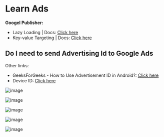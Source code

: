 # Learn Ads

**Googel Publisher:**
- Lazy Loading | Docs: [Click here](https://developers.google.com/publisher-tag/samples/lazy-loading)
- Key-value Targeting | Docs: [Click here](https://developers.google.com/publisher-tag/guides/key-value-targeting#target_multiple_keys_or_values)

## Do I need to send Advertising Id to Google Ads

Other links:
- GeeksForGeeks - How to Use Advertisement ID in Android?: [Click here](https://www.geeksforgeeks.org/how-to-use-advertisement-id-in-android/)
- Device ID: [Click here](https://www.appsflyer.com/glossary/device-id/?utm_source=youtube&utm_medium=referral&utm_campaign=yt-glossary-device-id)

![image](https://github.com/sahilrajput03/learn-react/assets/31458531/ec33fcfd-4d7a-4201-8554-10e2cfed8ea1)

![image](https://github.com/sahilrajput03/learn-react/assets/31458531/82684d20-d4b3-4342-a875-a48797c92143)

![image](https://github.com/sahilrajput03/learn-react/assets/31458531/e244d0cc-9bea-4f62-a86a-75c1ea706d22)

![image](https://github.com/sahilrajput03/learn-react/assets/31458531/17280f36-db50-4f5f-96c4-bff87b62fc53)

![image](https://github.com/sahilrajput03/learn-react/assets/31458531/7f1c53ff-e87a-481e-b602-e629172b16be)
